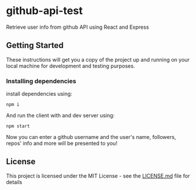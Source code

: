 # github-api-test
Retrieve user info from github API using React and Express

## Getting Started

These instructions will get you a copy of the project up and running on your local machine for development and testing purposes.

### Installing dependencies

install dependencies using:

```
npm i
```

And run the client with and dev server using:

```
npm start
```
Now you can enter a github username and the user's name, followers, repos' info and more will be presented to you!

## License

This project is licensed under the MIT License - see the [LICENSE.md](LICENSE.md) file for details

